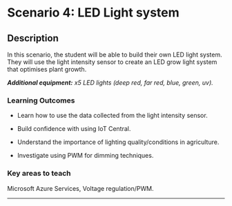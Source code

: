 # **Scenario 4: LED Light system**

## **Description**

In this scenario, the student will be able to build their own LED light system.
They will use the light intensity sensor to create an LED grow light system that optimises plant growth.

_**Additional equipment:** x5 LED lights (deep red, far red, blue, green, uv)._

### **Learning Outcomes**

- Learn how to use the data collected from the light intensity sensor.

- Build confidence with using IoT Central.

- Understand the importance of lighting quality/conditions in agriculture.

- Investigate using PWM for dimming techniques.

### **Key areas to teach**

Microsoft Azure Services, Voltage regulation/PWM.

------------------
